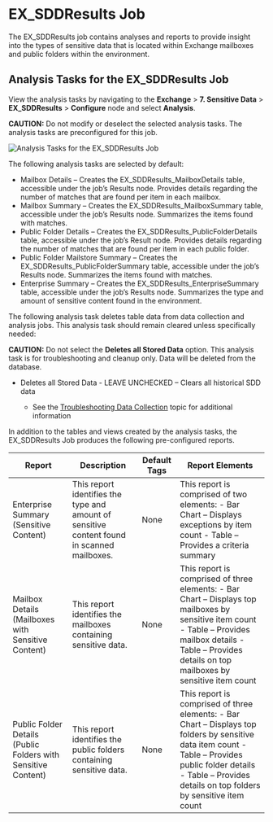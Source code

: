 # EX_SDDResults Job

The EX_SDDResults job contains analyses and reports to provide insight into the types of sensitive
data that is located within Exchange mailboxes and public folders within the environment.

## Analysis Tasks for the EX_SDDResults Job

View the analysis tasks by navigating to the **Exchange** > **7. Sensitive Data** >
**EX_SDDResults** > **Configure** node and select **Analysis**.

**CAUTION:** Do not modify or deselect the selected analysis tasks. The analysis tasks are
preconfigured for this job.

![Analysis Tasks for the EX_SDDResults Job](/img/versioned_docs/accessanalyzer_11.6/accessanalyzer/solutions/exchange/sensitivedata/sddresultsanalysis.webp)

The following analysis tasks are selected by default:

- Mailbox Details – Creates the EX_SDDResults_MailboxDetails table, accessible under the job’s
  Results node. Provides details regarding the number of matches that are found per item in each
  mailbox.
- Mailbox Summary – Creates the EX_SDDResults_MailboxSummary table, accessible under the job’s
  Results node. Summarizes the items found with matches.
- Public Folder Details – Creates the EX_SDDResults_PublicFolderDetails table, accessible under the
  job’s Result node. Provides details regarding the number of matches that are found per item in
  each public folder.
- Public Folder Mailstore Summary – Creates the EX_SDDResults_PublicFolderSummary table, accessible
  under the job’s Results node. Summarizes the items found with matches.
- Enterprise Summary – Creates the EX_SDDResults_EnterpriseSummary table, accessible under the job’s
  Results node. Summarizes the type and amount of sensitive content found in the environment.

The following analysis task deletes table data from data collection and analysis jobs. This analysis
task should remain cleared unless specifically needed:

**CAUTION:** Do not select the **Deletes all Stored Data** option. This analysis task is for
troubleshooting and cleanup only. Data will be deleted from the database.

- Deletes all Stored Data - LEAVE UNCHECKED – Clears all historical SDD data

    - See the
      [Troubleshooting Data Collection](/docs/accessanalyzer/11.6/solutions/exchange/hubmetrics/collection/ex_metricscollection.md#troubleshooting-data-collection)
      topic for additional information

In addition to the tables and views created by the analysis tasks, the EX_SDDResults Job produces
the following pre-configured reports.

| Report                                                        | Description                                                                                 | Default Tags | Report Elements                                                                                                                                                                                                        |
| ------------------------------------------------------------- | ------------------------------------------------------------------------------------------- | ------------ | ---------------------------------------------------------------------------------------------------------------------------------------------------------------------------------------------------------------------- |
| Enterprise Summary (Sensitive Content)                        | This report identifies the type and amount of sensitive content found in scanned mailboxes. | None         | This report is comprised of two elements: - Bar Chart – Displays exceptions by item count - Table – Provides a criteria summary                                                                                        |
| Mailbox Details (Mailboxes with Sensitive Content)            | This report identifies the mailboxes containing sensitive data.                             | None         | This report is comprised of three elements: - Bar Chart – Displays top mailboxes by sensitive item count - Table – Provides mailbox details - Table – Provides details on top mailboxes by sensitive item count        |
| Public Folder Details (Public Folders with Sensitive Content) | This report identifies the public folders containing sensitive data.                        | None         | This report is comprised of three elements: - Bar Chart – Displays top folders by sensitive data item count - Table – Provides public folder details - Table – Provides details on top folders by sensitive item count |
